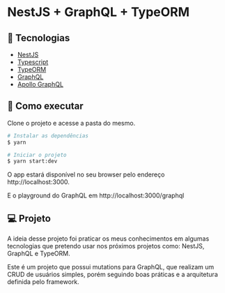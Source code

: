 # NestJS + GraphQL + TypeORM

## 🧪 Tecnologias

- [NestJS](https://nestjs.com/)
- [Typescript](https://www.typescriptlang.org/)
- [TypeORM](https://typeorm.io/)
- [GraphQL](https://graphql.org/)
- [Apollo GraphQL](https://www.apollographql.com/)

## 🚀 Como executar

Clone o projeto e acesse a pasta do mesmo.

```bash
# Instalar as dependências
$ yarn

# Iniciar o projeto
$ yarn start:dev
```

O app estará disponível no seu browser pelo endereço http://localhost:3000.

E o playground do GraphQL em http://localhost:3000/graphql

## 💻 Projeto

A ideia desse projeto foi praticar os meus conhecimentos em algumas tecnologias que pretendo usar nos próximos projetos como: NestJS, GraphQL e TypeORM.

Este é um projeto que possui mutations para GraphQL, que realizam um CRUD de usuários simples, porém seguindo boas práticas e a arquitetura definida pelo framework.
